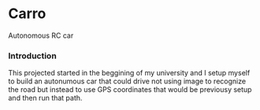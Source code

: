# Carro
Autonomous RC car

### Introduction
This projected started in the beggining of my university and I setup myself to build an autonumous car that could drive not using image to recognize the road but instead to use GPS coordinates that would be previousy setup and then run that path.

